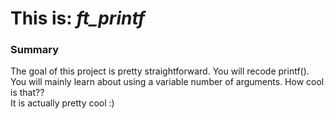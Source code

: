 # This is: *ft_printf*

### Summary
The goal of this project is pretty straightforward. You will recode printf().  
You will mainly learn about using a variable number of arguments. How cool is that??  
It is actually pretty cool :)
